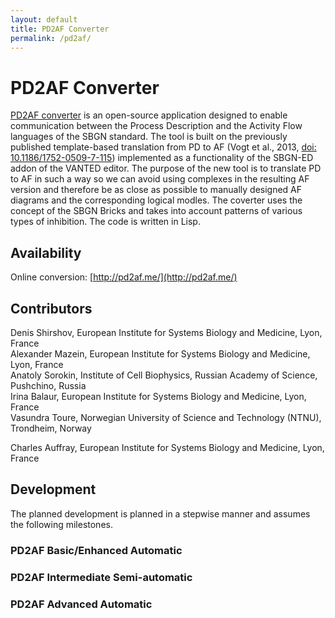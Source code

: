 ```yaml
---
layout: default
title: PD2AF Converter
permalink: /pd2af/
---
```


# PD2AF Converter

[PD2AF converter](http://pd2af.me/) is an open-source application designed to enable communication between the Process Description and the Activity Flow languages of the SBGN standard. The tool is built on the previously published template-based translation from PD to AF (Vogt et al., 2013, [doi: 10.1186/1752-0509-7-115](https://doi.org/10.1186/1752-0509-7-115)) implemented as a functionality of the SBGN-ED addon of the VANTED editor. The purpose of the new tool is to translate PD to AF in such a way so we can avoid using complexes in the resulting AF version and therefore be as close as possible to manually designed AF diagrams and the corresponding logical modles. The coverter uses the concept of the SBGN Bricks and takes into account patterns of various types of inhibition. The code is written in Lisp.

## Availability

Online conversion: [http://pd2af.me/](http://pd2af.me/)

<!-- The translation fuctuionality is implemented in Newt Editor.-->

## Contributors

Denis Shirshov, European Institute for Systems Biology and Medicine, Lyon, France  
Alexander Mazein, European Institute for Systems Biology and Medicine, Lyon, France  
Anatoly Sorokin, Institute of Cell Biophysics, Russian Academy of Science, Pushchino, Russia  
Irina Balaur, European Institute for Systems Biology and Medicine, Lyon, France  
Vasundra Toure, Norwegian University of Science and Technology (NTNU), Trondheim, Norway  
<!--Ugur Dogrusoz, Bilkent University, Ankara, Turkey  -->
Charles Auffray, European Institute for Systems Biology and Medicine, Lyon, France  

## Development

The planned development is planned in a stepwise manner and assumes the following milestones.

### PD2AF Basic/Enhanced Automatic 

### PD2AF Intermediate Semi-automatic

### PD2AF Advanced Automatic

